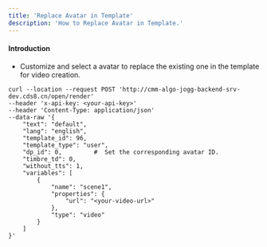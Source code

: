```yaml
---
title: 'Replace Avatar in Template'
description: 'How to Replace Avatar in Template.'
---
```

#### Introduction
- Customize and select a avatar to replace the existing one in the template for video creation.
```azure
curl --location --request POST 'http://cmm-algo-jogg-backend-srv-dev.cds8.cn/open/render' 
--header 'x-api-key: <your-api-key>' 
--header 'Content-Type: application/json' 
--data-raw '{
    "text": "default",
    "lang": "english",
    "template_id": 96,
    "template_type": "user",
    "dp_id": 0,         #  Set the corresponding avatar ID.
    "timbre_td": 0,
    "without_tts": 1,
    "variables": [
        {
            "name": "scene1",
            "properties": {
                "url": "<your-video-url>"
            },
            "type": "video"
        }
    ]
}'
```